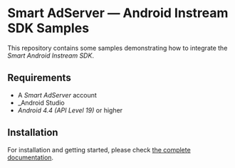 # Smart AdServer — Android Instream SDK Samples

This repository contains some samples demonstrating how to integrate the _Smart Android Instream SDK_.

## Requirements

* A _Smart AdServer_ account
* _Android Studio
* _Android 4.4 (API Level 19)_ or higher

## Installation

For installation and getting started, please check [the complete documentation](http://documentation.smartadserver.com/instreamSDK/).
